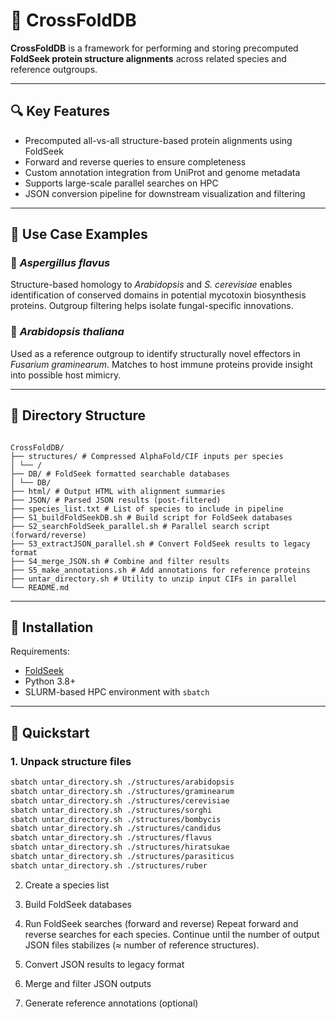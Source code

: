 # 🧬 CrossFoldDB
**CrossFoldDB** is a framework for performing and storing precomputed **FoldSeek protein structure alignments** across related species and reference outgroups. 

---

## 🔍 Key Features

- Precomputed all-vs-all structure-based protein alignments using FoldSeek
- Forward and reverse queries to ensure completeness
- Custom annotation integration from UniProt and genome metadata
- Supports large-scale parallel searches on HPC
- JSON conversion pipeline for downstream visualization and filtering

---

## 🧪 Use Case Examples

### 🦠 *Aspergillus flavus*

Structure-based homology to *Arabidopsis* and *S. cerevisiae* enables identification of conserved domains in potential mycotoxin biosynthesis proteins. Outgroup filtering helps isolate fungal-specific innovations.

### 🌿 *Arabidopsis thaliana*

Used as a reference outgroup to identify structurally novel effectors in *Fusarium graminearum*. Matches to host immune proteins provide insight into possible host mimicry.

---

## 📁 Directory Structure

<pre><code>
CrossFoldDB/
├── structures/ # Compressed AlphaFold/CIF inputs per species
│ └── <species>/
├── DB/ # FoldSeek formatted searchable databases
│ └── <species>DB/
├── html/ # Output HTML with alignment summaries
├── JSON/ # Parsed JSON results (post-filtered)
├── species_list.txt # List of species to include in pipeline
├── S1_buildFoldSeekDB.sh # Build script for FoldSeek databases
├── S2_searchFoldSeek_parallel.sh # Parallel search script (forward/reverse)
├── S3_extractJSON_parallel.sh # Convert FoldSeek results to legacy format
├── S4_merge_JSON.sh # Combine and filter results
├── S5_make_annotations.sh # Add annotations for reference proteins
├── untar_directory.sh # Utility to unzip input CIFs in parallel
└── README.md
</code></pre>


---

## 🧰 Installation

Requirements:

- [FoldSeek](https://github.com/steineggerlab/foldseek)
- Python 3.8+
- SLURM-based HPC environment with `sbatch`

---

## 🚀 Quickstart

### 1. Unpack structure files

```bash
sbatch untar_directory.sh ./structures/arabidopsis
sbatch untar_directory.sh ./structures/graminearum
sbatch untar_directory.sh ./structures/cerevisiae
sbatch untar_directory.sh ./structures/sorghi
sbatch untar_directory.sh ./structures/bombycis
sbatch untar_directory.sh ./structures/candidus
sbatch untar_directory.sh ./structures/flavus
sbatch untar_directory.sh ./structures/hiratsukae
sbatch untar_directory.sh ./structures/parasiticus
sbatch untar_directory.sh ./structures/ruber
```

2. Create a species list

3. Build FoldSeek databases

4. Run FoldSeek searches (forward and reverse)
Repeat forward and reverse searches for each species. Continue until the number of output JSON files stabilizes (≈ number of reference structures).

5. Convert JSON results to legacy format

6. Merge and filter JSON outputs

7. Generate reference annotations (optional)


